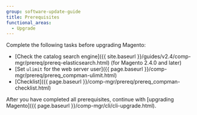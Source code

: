 ```yaml
---
group: software-update-guide
title: Prerequisites
functional_areas:
  - Upgrade
---
```


Complete the following tasks before upgrading Magento:

*  [Check the catalog search engine]({{ site.baseurl }}/guides/v2.4/comp-mgr/prereq/prereq-elasticsearch.html) (for Magento 2.4.0 and later)
*  [Set `ulimit` for the web server user]({{ page.baseurl }}/comp-mgr/prereq/prereq_compman-ulimit.html)
*  [Checklist]({{ page.baseurl }}/comp-mgr/prereq/prereq_compman-checklist.html)

After you have completed all prerequisites, continue with [upgrading Magento]({{ page.baseurl }}/comp-mgr/cli/cli-upgrade.html).
